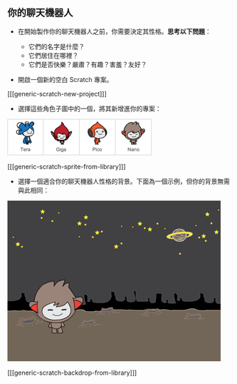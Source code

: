 ## 你的聊天機器人

+ 在開始製作你的聊天機器人之前，你需要決定其性格。__思考以下問題__：

	+ 它們的名字是什麼？
	+ 它們居住在哪裡？
	+ 它們是否快樂？嚴肅？有趣？害羞？友好？

+ 開啟一個新的空白 Scratch 專案。

[[[generic-scratch-new-project]]]

+ 選擇這些角色子圖中的一個，將其新增進你的專案：

![Choose a character](images/chatbot-characters.png)

[[[generic-scratch-sprite-from-library]]]

+ 選擇一個適合你的聊天機器人性格的背景。下面為一個示例，但你的背景無需與此相同：

![Choose a backdrop](images/chatbot-backdrop.png)

[[[generic-scratch-backdrop-from-library]]]
